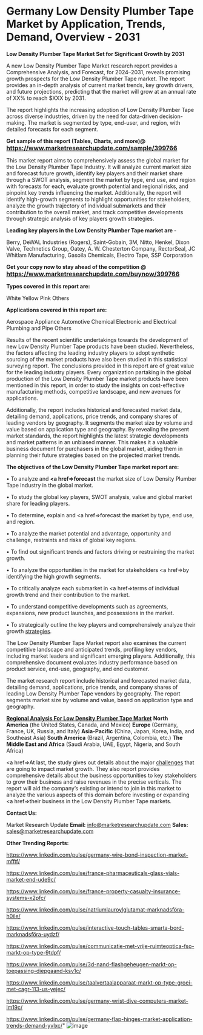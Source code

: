 # Germany Low Density Plumber Tape Market by Application, Trends, Demand, Overview - 2031

<strong>Low Density Plumber Tape Market Set for Significant Growth by 2031</strong>

A new Low Density Plumber Tape Market research report provides a Comprehensive Analysis, and Forecast, for 2024–2031, reveals promising growth prospects for the Low Density Plumber Tape market. The report provides an in-depth analysis of current market trends, key growth drivers, and future projections, predicting that the market will grow at an annual rate of XX% to reach $XXX by 2031.

The report highlights the increasing adoption of Low Density Plumber Tape across diverse industries, driven by the need for data-driven decision-making. The market is segmented by type, end-user, and region, with detailed forecasts for each segment.

<strong>Get sample of this report (Tables, Charts, and more)@ <a href=https://www.marketresearchupdate.com/sample/399766><font size=3 color=#0000ff>https://www.marketresearchupdate.com/sample/399766</font></a></strong>

This market report aims to comprehensively assess the global market for the Low Density Plumber Tape Industry. It will analyze current market size and forecast future growth, identify key players and their market share through a SWOT analysis, segment the market by type, end use, and region with forecasts for each, evaluate growth potential and regional risks, and pinpoint key trends influencing the market. Additionally, the report will identify high-growth segments to highlight opportunities for stakeholders, analyze the growth trajectory of individual submarkets and their contribution to the overall market, and track competitive developments through strategic analysis of key players growth strategies.

<strong>Leading key players in the Low Density Plumber Tape market are -</strong>

Berry, DeWAL Industries (Rogers), Saint-Gobain, 3M, Nitto, Henkel, Dixon Valve, Technetics Group, Oatey, A. W. Chesterton Company, RectorSeal, JC Whitlam Manufacturing, Gasoila Chemicals, Electro Tape, SSP Corporation

<strong>Get your copy now to stay ahead of the competition @ <a href=https://www.marketresearchupdate.com/buynow/399766><font size=3 color=#0000ff>https://www.marketresearchupdate.com/buynow/399766</font></a></strong>

<strong>Types covered in this report are:</strong>

White
Yellow
Pink
Others

<strong>Applications covered in this report are:</strong>

Aerospace
Appliance
Automotive
Chemical
Electronic and Electrical
Plumbing and Pipe
Others

Results of the recent scientific undertakings towards the development of new Low Density Plumber Tape products have been studied. Nevertheless, the factors affecting the leading industry players to adopt synthetic sourcing of the market products have also been studied in this statistical surveying report. The conclusions provided in this report are of great value for the leading industry players. Every organization partaking in the global production of the Low Density Plumber Tape market products have been mentioned in this report, in order to study the insights on cost-effective manufacturing methods, competitive landscape, and new avenues for applications.

Additionally, the report includes historical and forecasted market data, detailing demand, applications, price trends, and company shares of leading vendors by geography. It segments the market size by volume and value based on application type and geography. By revealing the present market standards, the report highlights the latest strategic developments and market patterns in an unbiased manner. This makes it a valuable business document for purchasers in the global market, aiding them in planning their future strategies based on the projected market trends.

<strong>The objectives of the Low Density Plumber Tape market report are:</strong>

• To analyze and <strong><a href=><strong>forecast</strong></a></strong> the market size of Low Density Plumber Tape Industry in the global market.

• To study the global key players, SWOT analysis, value and global market share for leading players.

• To determine, explain and <a href=>forecast</a> the market by type, end use, and region.

• To analyze the market potential and advantage, opportunity and challenge, restraints and risks of global key regions.

• To find out significant trends and factors driving or restraining the market growth.

• To analyze the opportunities in the market for stakeholders <a href=>by</a> identifying the high growth segments.

• To critically analyze each submarket in <a href=>terms</a> of individual growth trend and their contribution to the market.

• To understand competitive developments such as agreements, expansions, new product launches, and possessions in the market.

• To strategically outline the key players and comprehensively analyze their growth <a href=ASDF881288>strategies</a>.

The Low Density Plumber Tape Market report also examines the current competitive landscape and anticipated trends, profiling key vendors, including market leaders and significant emerging players. Additionally, this comprehensive document evaluates industry performance based on product service, end-use, geography, and end customer.

The market research report include historical and forecasted market data, detailing demand, applications, price trends, and company shares of leading Low Density Plumber Tape vendors by geography. The report segments market size by volume and value, based on application type and geography.

<strong><u><b>Regional Analysis For Low Density Plumber Tape Market</b></u></strong>
<strong><b>North America</b></strong> (the United States, Canada, and Mexico)
<strong><b>Europe </b></strong>(Germany, France, UK, Russia, and Italy)
<strong><b>Asia-Pacific</b></strong> (China, Japan, Korea, India, and Southeast Asia)
<strong><b>South America</b></strong> (Brazil, Argentina, Colombia, etc.)
<strong><b>The Middle East and Africa</b></strong> (Saudi Arabia, UAE, Egypt, Nigeria, and South Africa)

<a href=>At last,</a> the study gives out details about the major <a href=ASDF991299>challenges</a> that are going to impact market growth. They also report provides comprehensive details about the business opportunities to key stakeholders to grow their business and raise revenues in the precise verticals. The report will aid the company’s existing or intend to join in this market to analyze the various aspects of this domain before investing or expanding <a href=>their</a> business in the Low Density Plumber Tape markets.

<strong>Contact Us:</strong>

Market Research Update
<strong>Email:</strong> info@marketresearchupdate.com
<strong>Sales:</strong> sales@marketresearchupdate.com

<strong>Other Trending Reports:</strong>

<a href=https://www.linkedin.com/pulse/germany-wire-bond-inspection-market-mfftf/>https://www.linkedin.com/pulse/germany-wire-bond-inspection-market-mfftf/</a>

<a href=https://www.linkedin.com/pulse/france-pharmaceuticals-glass-vials-market-end-ude9c/>https://www.linkedin.com/pulse/france-pharmaceuticals-glass-vials-market-end-ude9c/</a>

<a href=https://www.linkedin.com/pulse/france-property-casualty-insurance-systems-x2pfc/>https://www.linkedin.com/pulse/france-property-casualty-insurance-systems-x2pfc/</a>

<a href=https://www.linkedin.com/pulse/natriumlauroylglutamat-marknadsföra-h0ile/>https://www.linkedin.com/pulse/natriumlauroylglutamat-marknadsföra-h0ile/</a>

<a href=https://www.linkedin.com/pulse/interactive-touch-tables-smarta-bord-marknadsföra-uydzf/>https://www.linkedin.com/pulse/interactive-touch-tables-smarta-bord-marknadsföra-uydzf/</a>

<a href=https://www.linkedin.com/pulse/communicatie-met-vrije-ruimteoptica-fso-markt-op-type-9tdpf/>https://www.linkedin.com/pulse/communicatie-met-vrije-ruimteoptica-fso-markt-op-type-9tdpf/</a>

<a href=https://www.linkedin.com/pulse/3d-nand-flashgeheugen-markt-op-toepassing-diepgaand-ksv1c/>https://www.linkedin.com/pulse/3d-nand-flashgeheugen-markt-op-toepassing-diepgaand-ksv1c/</a>

<a href=https://www.linkedin.com/pulse/taalvertaalapparaat-markt-op-type-groei-met-cagr-113-us-yejec/>https://www.linkedin.com/pulse/taalvertaalapparaat-markt-op-type-groei-met-cagr-113-us-yejec/</a>

<a href=https://www.linkedin.com/pulse/germany-wrist-dive-computers-market-lm19c/>https://www.linkedin.com/pulse/germany-wrist-dive-computers-market-lm19c/</a>

<a href=https://www.linkedin.com/pulse/germany-flap-hinges-market-application-trends-demand-yvlxc/>https://www.linkedin.com/pulse/germany-flap-hinges-market-application-trends-demand-yvlxc/</a>"
![image](https://github.com/user-attachments/assets/fdda55cc-4bd8-495c-be45-1cc096b084c8)
